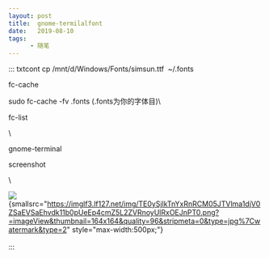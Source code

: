 ```yaml
---
layout: post
title:  gnome-termilalfont
date:   2019-08-10
tags:
      - 随笔
---
```

::: txtcont
cp /mnt/d/Windows/Fonts/simsun.ttf  \~/.fonts

fc-cache

sudo fc-cache -fv .fonts (.fonts为你的字体目)\

fc-list

\

gnome-terminal

screenshot

\

![](https://imglf3.lf127.net/img/TE0ySjlkTnYxRnRCM05JTVlma1djV0ZSaEVSaEhvdk11b0pUeEp4cmZ5L2ZVRnoyUlRxOEJnPT0.png?=imageView&thumbnail=500x0&quality=96&stripmeta=0&type=jpg%7Cwatermark&type=2){smallsrc="https://imglf3.lf127.net/img/TE0ySjlkTnYxRnRCM05JTVlma1djV0ZSaEVSaEhvdk11b0pUeEp4cmZ5L2ZVRnoyUlRxOEJnPT0.png?=imageView&thumbnail=164x164&quality=96&stripmeta=0&type=jpg%7Cwatermark&type=2"
style="max-width:500px;"}\
\
:::
